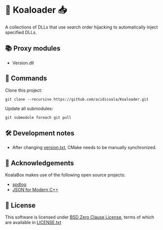 # 🐨 Koaloader 📥

A collections of DLLs that use search order hijacking to automatically inject specified DLLs.

## 📚 Proxy modules

- Version.dll

## 🔡 Commands

Clone this project:

```shell
git clone --recursive https://github.com/acidicoala/Koaloader.git
```

Update all submodules:

```shell
git submodule foreach git pull
```

## 🛠 Development notes

- After changing [version.txt](./res/version.txt), CMake needs to be manually synchronized.

## 👋 Acknowledgements

KoalaBox makes use of the following open source projects:

- [spdlog](https://github.com/gabime/spdlog)
- [JSON for Modern C++](https://github.com/nlohmann/json)

## 📄 License

This software is licensed under [BSD Zero Clause  License], terms of which are available in [LICENSE.txt]

[BSD Zero Clause  License]: https://choosealicense.com/licenses/0bsd/

[LICENSE.txt]: LICENSE.txt

